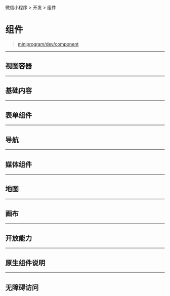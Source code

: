 微信小程序 > 开发 > 组件

# 组件

> [miniprogram/dev/component](https://developers.weixin.qq.com/miniprogram/dev/component/)

<hr id="container"/>

## 视图容器


<hr id="content"/>

## 基础内容


<hr id="form"/>

## 表单组件


<hr id="nav"/>

## 导航


<hr id="media"/>

## 媒体组件


<hr id="map"/>

## 地图


<hr id="canvas"/>

## 画布


<hr id="open"/>

## 开放能力


<hr id="native"/>

## 原生组件说明


<hr id="aria"/>

## 无障碍访问
